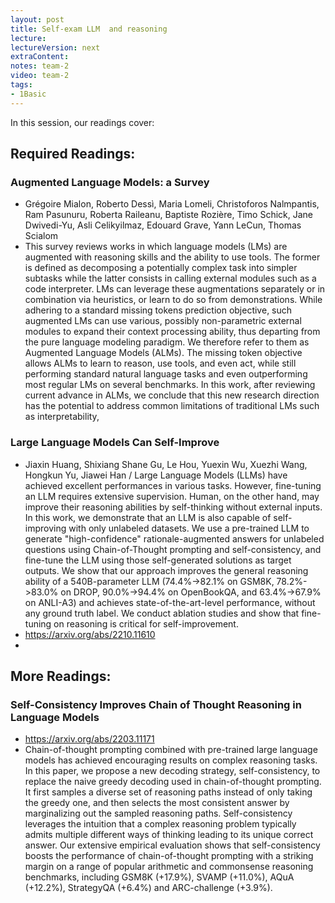 ```yaml
---
layout: post
title: Self-exam LLM  and reasoning 
lecture: 
lectureVersion: next
extraContent: 
notes: team-2
video: team-2
tags:
- 1Basic
---
```


In this session, our readings cover: 


## Required Readings: 

### Augmented Language Models: a Survey
+ Grégoire Mialon, Roberto Dessì, Maria Lomeli, Christoforos Nalmpantis, Ram Pasunuru, Roberta Raileanu, Baptiste Rozière, Timo Schick, Jane Dwivedi-Yu, Asli Celikyilmaz, Edouard Grave, Yann LeCun, Thomas Scialom
+ This survey reviews works in which language models (LMs) are augmented with reasoning skills and the ability to use tools. The former is defined as decomposing a potentially complex task into simpler subtasks while the latter consists in calling external modules such as a code interpreter. LMs can leverage these augmentations separately or in combination via heuristics, or learn to do so from demonstrations. While adhering to a standard missing tokens prediction objective, such augmented LMs can use various, possibly non-parametric external modules to expand their context processing ability, thus departing from the pure language modeling paradigm. We therefore refer to them as Augmented Language Models (ALMs). The missing token objective allows ALMs to learn to reason, use tools, and even act, while still performing standard natural language tasks and even outperforming most regular LMs on several benchmarks. In this work, after reviewing current advance in ALMs, we conclude that this new research direction has the potential to address common limitations of traditional LMs such as interpretability,

### Large Language Models Can Self-Improve
+ Jiaxin Huang, Shixiang Shane Gu, Le Hou, Yuexin Wu, Xuezhi Wang, Hongkun Yu, Jiawei Han / Large Language Models (LLMs) have achieved excellent performances in various tasks. However, fine-tuning an LLM requires extensive supervision. Human, on the other hand, may improve their reasoning abilities by self-thinking without external inputs. In this work, we demonstrate that an LLM is also capable of self-improving with only unlabeled datasets. We use a pre-trained LLM to generate "high-confidence" rationale-augmented answers for unlabeled questions using Chain-of-Thought prompting and self-consistency, and fine-tune the LLM using those self-generated solutions as target outputs. We show that our approach improves the general reasoning ability of a 540B-parameter LLM (74.4%->82.1% on GSM8K, 78.2%->83.0% on DROP, 90.0%->94.4% on OpenBookQA, and 63.4%->67.9% on ANLI-A3) and achieves state-of-the-art-level performance, without any ground truth label. We conduct ablation studies and show that fine-tuning on reasoning is critical for self-improvement.
+ https://arxiv.org/abs/2210.11610
+ 
## More Readings: 

### Self-Consistency Improves Chain of Thought Reasoning in Language Models
+ https://arxiv.org/abs/2203.11171
+ Chain-of-thought prompting combined with pre-trained large language models has achieved encouraging results on complex reasoning tasks. In this paper, we propose a new decoding strategy, self-consistency, to replace the naive greedy decoding used in chain-of-thought prompting. It first samples a diverse set of reasoning paths instead of only taking the greedy one, and then selects the most consistent answer by marginalizing out the sampled reasoning paths. Self-consistency leverages the intuition that a complex reasoning problem typically admits multiple different ways of thinking leading to its unique correct answer. Our extensive empirical evaluation shows that self-consistency boosts the performance of chain-of-thought prompting with a striking margin on a range of popular arithmetic and commonsense reasoning benchmarks, including GSM8K (+17.9%), SVAMP (+11.0%), AQuA (+12.2%), StrategyQA (+6.4%) and ARC-challenge (+3.9%).

